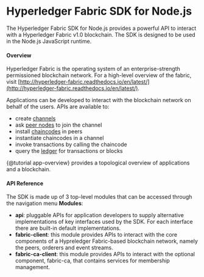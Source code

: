 # Hyperledger Fabric SDK for Node.js

The Hyperledger Fabric SDK for Node.js provides a powerful API to interact with a Hyperledger Fabric v1.0 blockchain. The SDK is designed to be used in the Node.js JavaScript runtime.

#### Overview
Hyperledger Fabric is the operating system of an enterprise-strength permissioned blockchain network. For a high-level overview of the fabric, visit [http://hyperledger-fabric.readthedocs.io/en/latest/](http://hyperledger-fabric.readthedocs.io/en/latest/).

Applications can be developed to interact with the blockchain network on behalf of the users. APIs are available to:
* create [channels](http://hyperledger-fabric.readthedocs.io/en/latest/fabric_model.html#privacy-through-channels)
* ask [peer nodes](http://hyperledger-fabric.readthedocs.io/en/latest/arch-deep-dive.html#peer) to join the channel
* install [chaincodes](http://hyperledger-fabric.readthedocs.io/en/latest/fabric_model.html#chaincode) in peers
* instantiate chaincodes in a channel
* invoke transactions by calling the chaincode
* query the [ledger](http://hyperledger-fabric.readthedocs.io/en/latest/fabric_model.html#ledger-features) for transactions or blocks

{@tutorial app-overview} provides a topological overview of applications and a blockchain.

#### API Reference
The SDK is made up of 3 top-level modules that can be accessed through the navigation menu **Modules**:
* **api**: pluggable APIs for application developers to supply alternative implementations of key interfaces used by the SDK. For each interface there are built-in default implementations.
* **fabric-client**: this module provides APIs to interact with the core components of a Hypreledger Fabric-based blockchain network, namely the peers, orderers and event streams.
* **fabric-ca-client**: this module provides APIs to interact with the optional component, fabric-ca, that contains services for membership management.